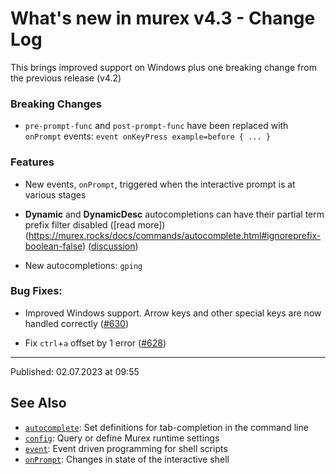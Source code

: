 # What's new in murex v4.3 - Change Log

This brings improved support on Windows plus one breaking change from the previous release (v4.2)

### Breaking Changes

- `pre-prompt-func` and `post-prompt-func` have been replaced with `onPrompt` events: `event onKeyPress example=before { ... }`

### Features

- New events, `onPrompt`, triggered when the interactive prompt is at various stages

- **Dynamic** and **DynamicDesc** autocompletions can have their partial term prefix filter disabled ([read more])(https://murex.rocks/docs/commands/autocomplete.html#ignoreprefix-boolean-false) ([discussion](<[#630](https://github.com/lmorg/murex/issues/635)>))

- New autocompletions: `gping`

### Bug Fixes:

- Improved Windows support. Arrow keys and other special keys are now handled correctly ([#630](https://github.com/lmorg/murex/issues/630))

- Fix `ctrl`+`a` offset by 1 error ([#628](https://github.com/lmorg/murex/pull/628))

<hr>

Published: 02.07.2023 at 09:55

## See Also

- [`autocomplete`](/commands/autocomplete.md):
  Set definitions for tab-completion in the command line
- [`config`](/commands/config.md):
  Query or define Murex runtime settings
- [`event`](/commands/event.md):
  Event driven programming for shell scripts
- [`onPrompt`](/events/onprompt.md):
  Changes in state of the interactive shell
